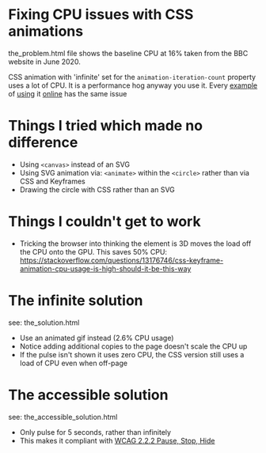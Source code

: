 # Fixing CPU issues with CSS animations

the_problem.html file shows the baseline CPU at 16% taken from the BBC website in June 2020.

CSS animation with 'infinite' set for the `animation-iteration-count` property uses a lot of CPU. It is a performance hog anyway you use it. Every [example](https://developer.mozilla.org/en-US/docs/Web/CSS/animation) of [using](https://thoughtbot.com/blog/css-animation-for-beginners) it [online](https://www.tutorialrepublic.com/codelab.php?topic=css3&file=animation-property) has the same issue

# Things I tried which made no difference

- Using `<canvas>` instead of an SVG
- Using SVG animation via: `<animate>` within the `<circle>` rather than via CSS and Keyframes
- Drawing the circle with CSS rather than an SVG

# Things I couldn't get to work

- Tricking the browser into thinking the element is 3D moves the load off the CPU onto the GPU. This saves 50% CPU: https://stackoverflow.com/questions/13176746/css-keyframe-animation-cpu-usage-is-high-should-it-be-this-way

# The infinite solution

see: the_solution.html

- Use an animated gif instead (2.6% CPU usage)
- Notice adding additional copies to the page doesn't scale the CPU up
- If the pulse isn't shown it uses zero CPU, the CSS version still uses a load of CPU even when off-page

# The accessible solution

see: the_accessible_solution.html

- Only pulse for 5 seconds, rather than infinitely
- This makes it compliant with [WCAG 2.2.2 Pause, Stop, Hide](https://www.w3.org/TR/WCAG21/#pause-stop-hide)
